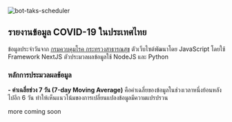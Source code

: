 ![bot-taks-scheduler](https://github.com/porames/the-researcher-covid-bot/workflows/bot-taks-scheduler/badge.svg)
## รายงานข้อมูล COVID-19 ในประเทศไทย

ข้อมูลประจำวันจาก [กรมควบคุมโรค กระทรวงสาธารณสุข](https://data.go.th/dataset/covid-19-daily)
ตัวเว็บไซต์พัฒนาโดย JavaScript โดยใช้ Framework NextJS
ตัวประมวลผลข้อมูลใช้ NodeJS และ Python

### หลักการประมวลผลข้อมูล
 **- ค่าเฉลี่ยช่วง 7 วัน (7-day Moving Average)**
	 คือค่าเฉลี่ยของข้อมูลในช่วงเวลาหนึ่งย้อนหลังไปอีก  6 วัน ทำให้เห็นแนวโน้มของการเปลี่ยนแปลงข้อมูลมีความแปรปรวน

more coming soon
